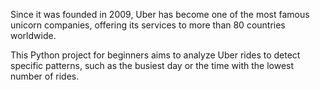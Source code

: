 

Since it was founded in 2009, Uber has become one of the most famous unicorn companies, offering its services to more than 80 countries worldwide.  

This Python project for beginners aims to analyze Uber rides to detect specific patterns, such as the busiest day or the time with the lowest number of rides.  

